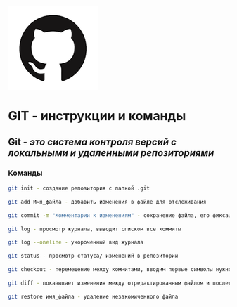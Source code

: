 [![logo](github.png)](https://github.com/) 
# GIT - инструкции и команды

## Git - *это система контроля версий с локальными и удаленными репозиториями*

### Команды

```sh
git init - создание репозитория с папкой .git
```
```sh
git add Имя_файла - добавить изменения в файле для отслеживания
```
```sh
git commit -m "Комментарии к изменениям" - сохранение файла, его фиксация
```
```sh
git log - просмотр журнала, выводит списком все коммиты
```
```sh
git log --oneline - укороченный вид журнала
```
```sh
git status - просмотр статуса/ изменений в репозитории
```
```sh
git checkout - перемещение между коммитами, вводим первые символы нужного коммита
```
```sh
git diff - показывает изменения между отредактированным файлом и последним закомиченным файлом
```
```sh
git restore имя_файла - удаление незакомиченного файла
```

